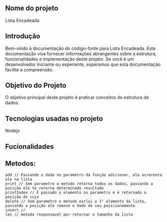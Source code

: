 ## Nome do projeto

  Lista Encadeada
  
## Introdução

  Bem-vindo à documentação do código-fonte para Lista Encadeada. Esta documentação visa fornecer informações abrangentes sobre a estrutura, funcionalidades e   implementação deste projeto. Se você é um desenvolvedor iniciante ou experiente, esperamos que esta documentação facilite a compreensão.

## Objetivo do Projeto

  O objetivo principal deste projeto é praticar conceitos de estrutura de dados.

## Tecnologias usadas no projeto

  Nodejs
  
## Fucionalidades
  ## Metodos:
    add // Passando o dado no parametro da função adicionar, ela acrecenta ele na lista 
    print // Sem parametro o metodo retorna todos os dados, passando a posição ele te retorna determinado resultado
    printIndex // É passado o elemento no parametro e é retornado a posição do cujo
    delete // Sem parametro o metodo exclui o 1° elemento da lista, passando a posição ele remove o dado de seu posicionamento
    insert //
    len // metodo responsavel por retornar o tamanho da lista
